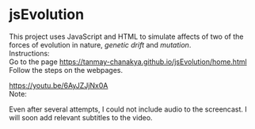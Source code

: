 # jsEvolution
This project uses JavaScript and HTML to simulate affects of two of the forces of evolution in nature, <em>genetic drift</em> and <em>mutation</em>. <br>
Instructions: <br>
  Go to the page https://tanmay-chanakya.github.io/jsEvolution/home.html <br>
  Follow the steps on the webpages. <br>
  
https://youtu.be/6AyJZJjNx0A <br> 
Note:
<p>Even after several attempts, I could not include audio to the screencast. I will soon add relevant subtitles to the video.</p> 
